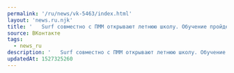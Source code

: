 ```yaml
---
permalink: '/ru/news/vk-5463/index.html'
layout: 'news.ru.njk'
title: '   Surf совместно с ПММ открывают летнюю школу. Обучение пройдет в 4 направлениях. Каждый курс …'
source: ВКонтакте
tags:
  - news_ru
description: '   Surf совместно с ПММ открывают летнюю школу. Обучение пройдет в 4 направлениях. Каждый курс …'
updatedAt: 1527325260
---
```

